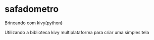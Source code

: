 # safadometro
Brincando com kivy(python)
<p>Utilizando a biblioteca kivy multiplataforma para criar uma simples tela</p>

